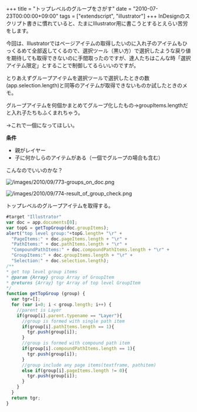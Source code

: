 +++
title = "トップレベルのグループをさがす"
date = "2010-07-23T00:00:00+09:00"
tags = ["extendscript", "illustrator"]
+++
InDesignのスクリプト書きに慣れていると、たまにIllustrator用に書こうとするとえらい苦労をします。

今回は、Illustratorではページアイテムの取得したいのに入れ子のアイテムもひっくるめて全部返してくるので、選択ツール（黒い方）で選択したような戻り値を期待しても取得できないのに手間取ったのですが、達人たちはこんな時「選択アイテム限定」とすることで制御してるらいいのですが。

とりあえずグループアイテムを選択ツールで選択したときの数(app.selection.length)と同等のアイテムが取得できないものか試したときのメモ。

グループアイテムを何個かまとめてグループ化したもの→groupItems.lengthだと入れ子たちもふくまれちゃう。

→これで一個になってほしい。

**条件**

- 親がレイヤー
- 子に何かしらのアイテムがある（一個でグループの場合も含む）

こんなのでいいのかな？　

![/images/2010/09/773-groups_on_doc.png](/images/2010/09/773-groups_on_doc.png)

![/images/2010/09/774-result_of_group_check.png](/images/2010/09/774-result_of_group_check.png)

トップレベルのグループアイテムを取得する。

```js
#target "Illustrator"
var doc = app.documents[0];
var topG = getTopGroup(doc.groupItems);
alert("top level group:"+topG.length+ "\r" +
  "PageItems:" + doc.pageItems.length + "\r" +
  "PathItems:" + doc.pathItems.length + "\r" +
  "CompoundPathItems:" + doc.compoundPathItems.length + "\r" +
  "GroupItems:" + doc.groupItems.length + "\r" +
  "Selection:" + doc.selection.length);
/**
* get top level group items
* @param {Array} group Array of GroupItem
* @returns {Array} tgr Array of top level GroupItem
*/
function getTopGroup (group) {
  var tgr=[];
  for (var i=0; i < group.length; i++) {
    //parent is Layer
    if(group[i].parent.typename == "Layer"){
      //group is formed with single path item
      if(group[i].pathItems.length == 1){
        tgr.push(group[i]);
      }
      //group is formed with compound path item
      if(group[i].compoundPathItems.length == 1){
        tgr.push(group[i]);
      }
      //group include any page items(textframe, pathitem)
      else if(group[i].pageItems.length != 0){
        tgr.push(group[i]);
      }
    }
  }
  return tgr;
}
```